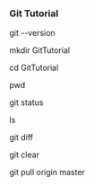 ### Git Tutorial

git --version

mkdir GitTutorial

cd GitTutorial

pwd

git status

ls

git diff

git clear

git pull origin master
